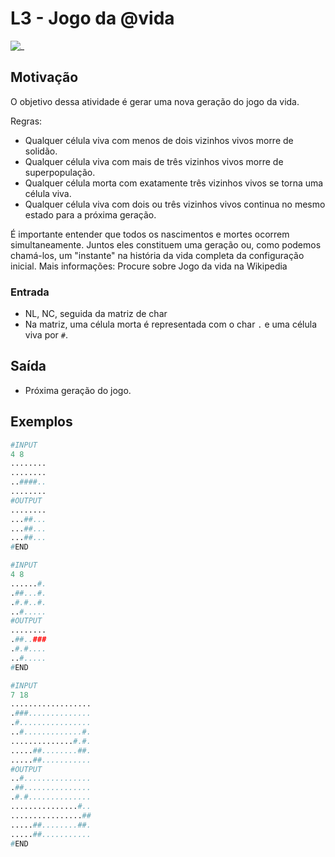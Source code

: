 # L3 - Jogo da @vida

![_](cover.jpg)

## Motivação

O objetivo dessa atividade é gerar uma nova geração do jogo da vida.

Regras:

- Qualquer célula viva com menos de dois vizinhos vivos morre de solidão.
- Qualquer célula viva com mais de três vizinhos vivos morre de superpopulação.
- Qualquer célula morta com exatamente três vizinhos vivos se torna uma célula viva.
- Qualquer célula viva com dois ou três vizinhos vivos continua no mesmo estado para a próxima geração.

É importante entender que todos os nascimentos e mortes ocorrem simultaneamente. Juntos eles constituem uma geração ou, como podemos chamá-los, um "instante" na história da vida completa da configuração inicial.
Mais informações: Procure sobre Jogo da vida na Wikipedia

### Entrada

- NL, NC, seguida da matriz de char
- Na matriz, uma célula morta é representada com o char `.` e uma célula viva por `#`.

## Saída

- Próxima geração do jogo.

## Exemplos

``` py
#INPUT
4 8
........
........
..####..
........
#OUTPUT
........
...##...
...##...
...##...
#END
```

```py
#INPUT
4 8
......#.
.##...#.
.#.#..#.
..#.....
#OUTPUT
........
.##..###
.#.#....
..#.....
#END
```

```py
#INPUT
7 18
..................
.###..............
.#................
..#.............#.
..............#.#.
.....##........##.
.....##...........
#OUTPUT
..#...............
.##...............
.#.#..............
...............#..
................##
.....##........##.
.....##...........
#END
```
